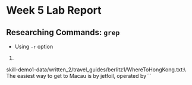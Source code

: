 # Week 5 Lab Report
## Researching Commands: `grep`
- Using `-r` option
1. ```[cs15lwi23atp@ieng6-202]:skill-demo1-server:268$ grep -r jetfoil\
skill-demo1-data/written_2/travel_guides/berlitz1/WhereToHongKong.txt:\        
The easiest way to get to Macau is by jetfoil, operated by```
